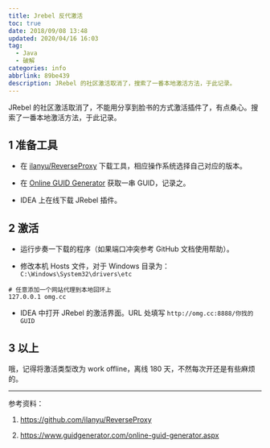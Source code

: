 ```yaml
---
title: Jrebel 反代激活
toc: true
date: 2018/09/08 13:48
updated: 2020/04/16 16:03
tag:
  - Java
  - 破解
categories: info
abbrlink: 89be439
description: JRebel 的社区激活取消了，搜索了一番本地激活方法，于此记录。
---
```


JRebel 的社区激活取消了，不能用分享到脸书的方式激活插件了，有点桑心。搜索了一番本地激活方法，于此记录。

## 1 准备工具

* 在 [ilanyu/ReverseProxy](https://github.com/ilanyu/ReverseProxy) 下载工具，相应操作系统选择自己对应的版本。

* 在 [Online GUID Generator](https://www.guidgenerator.com/online-guid-generator.aspx) 获取一串 GUID，记录之。

* IDEA 上在线下载 JRebel 插件。

## 2 激活

* 运行步奏一下载的程序（如果端口冲突参考 GitHub 文档使用帮助）。

* 修改本机 Hosts 文件，对于 Windows 目录为：`C:\Windows\System32\drivers\etc`

```shell
# 任意添加一个网站代理到本地回环上
127.0.0.1 omg.cc
```

* IDEA 中打开 JRebel 的激活界面。URL 处填写 `http://omg.cc:8888/你找的GUID`

## 3 以上

哦，记得将激活类型改为 work offline，离线 180 天，不然每次开还是有些麻烦的。

---

参考资料：

1. https://github.com/ilanyu/ReverseProxy

1. https://www.guidgenerator.com/online-guid-generator.aspx
